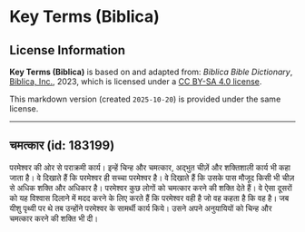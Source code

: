 # Key Terms (Biblica)

## License Information

**Key Terms (Biblica)** is based on and adapted from: _Biblica Bible Dictionary_, [Biblica, Inc.](https://www.biblica.com/), 2023, which is licensed under a [CC BY-SA 4.0 license](https://creativecommons.org/licenses/by-sa/4.0/legalcode.en).

This markdown version (created `2025-10-20`) is provided under the same license.



--------------------------------

## चमत्कार (id: 183199)

परमेश्वर की ओर से पराक्रमी कार्य। इन्हें चिन्ह और चमत्कार, अद्भुत चीज़ें और शक्तिशाली कार्य भी कहा जाता है। वे दिखाते हैं कि परमेश्वर ही सच्चा परमेश्वर है। वे दिखाते हैं कि उसके पास मौजूद किसी भी चीज़ से अधिक शक्ति और अधिकार है। परमेश्वर कुछ लोगों को चमत्कार करने की शक्ति देते हैं। वे ऐसा दूसरों को यह विश्वास दिलाने में मदद करने के लिए करते हैं कि परमेश्वर वही है जो वह कहता है कि वह है। जब यीशु पृथ्वी पर थे तब उन्होंने परमेश्वर के सामर्थी कार्य किये। उसने अपने अनुयायियों को चिन्ह और चमत्कार करने की शक्ति भी दी।


